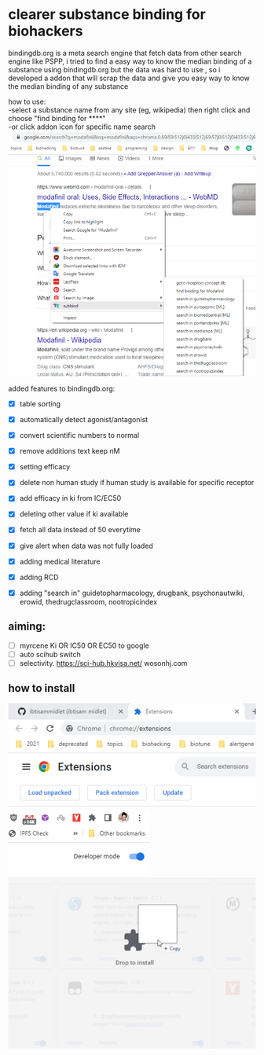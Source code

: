 
# clearer substance binding for biohackers 

bindingdb.org is a meta search engine that fetch data from other search engine like PSPP,
i tried to find a easy way to know the median binding of a substance using bindingdb.org but the data was hard to use , so i developed a addon that will scrap the data and give you easy way to know the median binding of any substance  

how to use:  
-select a substance name from any site (eg, wikipedia) then right click and choose "find binding for ****"   
-or click addon icon for specific name search  
![alt text](./how-to-use.png "Hover Text")


added features to bindingdb.org:
- [x] table sorting
- [x] automatically detect agonist/antagonist
- [x] convert scientific numbers to normal
- [x] remove additions text keep nM
- [x] setting efficacy
- [x] delete non human study if human study is available for specific receptor
- [x] add efficacy in ki from IC/EC50
- [x] deleting other value if ki available
- [x] fetch all data instead of 50 everytime
- [x] give alert when data was not fully loaded

- [x] adding medical literature
- [x] adding RCD
- [x] adding "search in" guidetopharmacology, drugbank, psychonautwiki, erowid, thedrugclassroom, nootropicindex

## aiming:
- [ ] myrcene Ki OR IC50 OR EC50 to google
- [ ] auto scihub switch
- [ ] selectivity.
https://sci-hub.hkvisa.net/ 
wosonhj.com

## how to install
![alt text](./act_addon.png "Hover Text")
![alt text](./act_addon_2.png "Hover Text")
![alt text](./act_addon_3.png "Hover Text")
